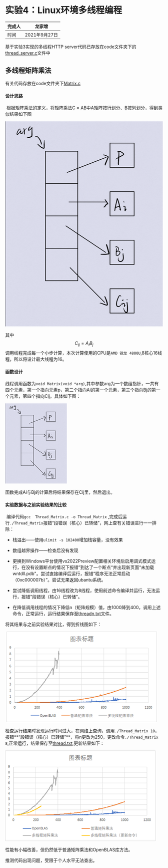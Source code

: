 # 实验4：Linux环境多线程编程

| 完成人 | 龙家增        |
| ------ | ------------- |
| 时间   | 2021年9月27日 |



基于实验3实现的多线程HTTP	server代码已存放在code文件夹下的[thread_server.c](https://github.com/Lonjiazeng/hpc/blob/main/lib4/code/thread_server.c)文件中



## 多线程矩阵乘法

有关代码存放在code文件夹下[Matrix.c](https://github.com/Lonjiazeng/hpc/blob/main/lib4/code/Matrix.c)

#### 设计思路

​	根据矩阵乘法的定义，将矩阵乘法C = AB中A矩阵按行划分、B按列划分，得到类似结果如下图

![image-20211006180619870](https://github.com/Lonjiazeng/hpc/blob/main/lib4/image/Readme/62180FE1BFFC803077772EDB70DCEF48.png)

其中
$$
C_{ij} = A_iB_{j}
$$
调用线程完成每一个小步计算，本次计算使用的CPU是`AMD 锐龙 4800U`,8核心16线程，所以将设计最大线程为16。

#### 函数设计

​	线程调用函数为`void Matrix(void *arg)`,其中参数arg为一个数组指针，一共有四个元素，第一个指向元素p，第二个指向Ai的第一个元素，第三个指向Bj的第一个元素，第四个指向Cij。具体如下图：

<img src="https://github.com/Lonjiazeng/hpc/blob/main/lib4/image/Readme/62180FE1BFFC803077772EDB70DCEF48.png" alt="62180FE1BFFC803077772EDB70DCEF48" style="zoom: 25%;" />

函数完成Ai与Bj的计算后将结果保存在Cij里，然后退出。

#### 实验数据与之前实验结果的比较

​	编译代码`gcc  Thread_Matrix.c -o Thread_Matrix` ,完成后运行`./Thread_Matrix`报错“段错误（核心）已转储”，网上查有关错误进行一一排除：

+ 栈溢出——使用`ulimit -s 102400`增加栈容量，没有效果
+ 数组越界操作——检查后没有发现

+ 更换到Windows平台使用vs2022Preview配置相关环境后启用调式模式运行，在没有设置断点的情况下报错”到达了一个断点“并出现新页面“未加载 wntdll.pdb"。尝试直接编译后运行，报错“程序无法正常启动（0xc000007b）”。尝试无果返回ubantu系统。

+ 尝试降低调用线程，由16线程改为8线程，使用前述命令编译并运行，无法运行，报错”段错误（核心）已转储”。

+ 在降低调用线程的情况下降低n（矩阵规模）值，由1000降到400，调用上述命令，正常运行，运行结果保存至[threadn.txt]()文件。

将其结果与之前实验结果对比，得到折线图如下：

​    ![image-20211007111229186](https://github.com/Lonjiazeng/hpc/blob/main/lib4/image/Readme/image-20211007111229186.png)

检查运行结果时发现运行时间过大，在网络上查询，调用`./Thread_Matrix 10`，报错**“段错误（核心）已转储”**，将n更改为250，更改命令`./Thread_Matrix 8`,正常运行，结果保存至[thread.txt](),更新结果如下：

![image-20211007111746773](https://github.com/Lonjiazeng/hpc/blob/main/lib4/image/Readme/image-20211007111746773.png)

性能有小幅改善，但仍然低于普通矩阵乘法和OpenBLAS库方法。

推测代码出现问题，受限于个人水平无法查出。
